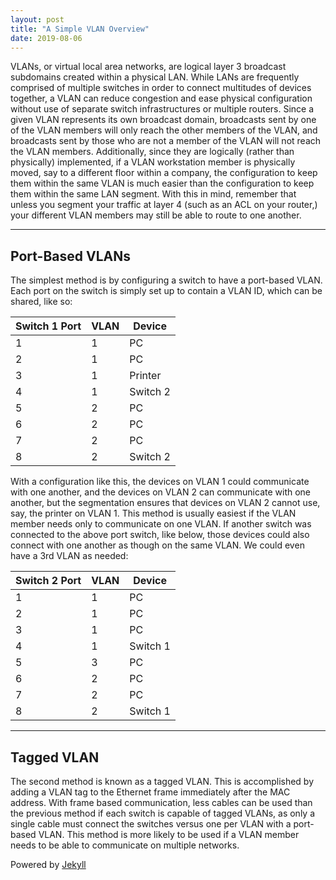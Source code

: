 ```yaml
---
layout: post
title: "A Simple VLAN Overview"
date: 2019-08-06
---
```


VLANs, or virtual local area networks, are logical layer 3 broadcast subdomains created within a physical LAN. While LANs are frequently comprised of multiple switches in order to connect multitudes of devices together, a VLAN can reduce congestion and ease physical configuration without use of separate switch infrastructures or multiple routers. Since a given VLAN represents its own broadcast domain, broadcasts sent by one of the VLAN members will only reach the other members of the VLAN, and broadcasts sent by those who are not a member of the VLAN will not reach the VLAN members. Additionally, since they are logically (rather than physically) implemented, if a VLAN workstation member is physically moved, say to a different floor within a company, the configuration to keep them within the same VLAN is much easier than the configuration to keep them within the same LAN segment. With this in mind, remember that unless you segment your traffic at layer 4 (such as an ACL on your router,)  your different VLAN members may still be able to route to one another.  
<hr>
<h2>Port-Based VLANs</h2>  
The simplest method is by configuring a switch to have a port-based VLAN. Each port on the switch is simply set up to contain a VLAN ID, which can be shared, like so:  

| Switch 1 Port | VLAN |  Device  |  
|------|------|----------|  
| 1    | 1    | PC       |  
| 2    | 1    | PC       |  
| 3    | 1    | Printer  |  
| 4    | 1    | Switch 2 |  
| 5    | 2    | PC       |  
| 6    | 2    | PC       |  
| 7    | 2    | PC       |  
| 8    | 2    | Switch 2 |  

With a configuration like this, the devices on VLAN 1 could communicate with one another, and the devices on VLAN 2 can communicate with one another, but the segmentation ensures that devices on VLAN 2 cannot use, say, the printer on VLAN 1. This method is usually easiest if the VLAN member needs only to communicate on one VLAN. If another switch was connected to the above port switch, like below, those devices could also connect with one another as though on the same VLAN. We could even have a 3rd VLAN as needed:  

| Switch 2 Port | VLAN |  Device  |  
|------|------|----------|  
| 1    | 1    | PC       |  
| 2    | 1    | PC       |  
| 3    | 1    | PC       |  
| 4    | 1    | Switch 1 |  
| 5    | 3    | PC       |  
| 6    | 2    | PC       |  
| 7    | 2    | PC       |  
| 8    | 2    | Switch 1 |  

<hr>  
<h2>Tagged VLAN</h2>
The second method is known as a tagged VLAN. This is accomplished by adding a VLAN tag to the Ethernet frame immediately after the MAC address. With frame based communication, less cables can be used than the previous method if each switch is capable of tagged VLANs, as only a single cable must connect the switches versus one per VLAN with a port-based VLAN. This method is more likely to be used if a VLAN member needs to be able to communicate on multiple networks.  

Powered by [Jekyll](http://jekyllrb.com)

